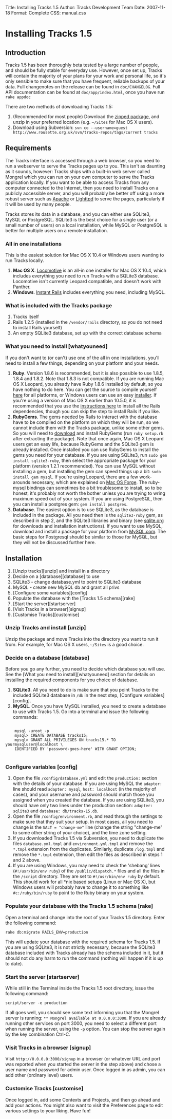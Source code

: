 Title: Installing Tracks 1.5
Author: Tracks Development Team
Date: 2007-11-18
Format: Complete
CSS: manual.css

<!-- The HTML file installing.html is generated from installing.markdown, so make edits to installing.markdown -->

# Installing Tracks 1.5 #

## Introduction ##

Tracks 1.5 has been thoroughly beta tested by a large number of people, and should be fully stable for everyday use. However, once set up, Tracks will contain the majority of your plans for your work and personal life, so it's only sensible to make sure that you have frequent, reliable backups of your data. Full changenotes on the release can be found in `doc/CHANGELOG`. Full API documentation can be found at `doc/app/index.html`, once you have run `rake appdoc`

There are two methods of downloading Tracks 1.5:

1. (Recommended for most people) Download the [zipped package](http://www.rousette.org.uk/projects/files/tracks-current.zip), and unzip in your preferred location (e.g. `~/Sites` for Mac OS X users).
2. Download using Subversion:
`svn co --username=guest http://www.rousette.org.uk/svn/tracks-repos/tags/current tracks`

## Requirements ##

The Tracks interface is accessed through a web browser, so you need to run a webserver to serve the Tracks pages up to you. This isn't as daunting as it sounds, however: Tracks ships with a built-in web server called Mongrel which you can run on your own computer to serve the Tracks application locally. If you want to be able to access Tracks from any computer connected to the Internet, then you need to install Tracks on a publicly accessible server, and you will probably be better off using a more robust server such as [Apache](http://www.apache.org/) or [Lighttpd](http://www.lighttpd.net/) to serve the pages, particularly if it will be used by many people.

Tracks stores its data in a database, and you can either use SQLite3, MySQL or PostgreSQL. SQLite3 is the best choice for a single user (or a small number of users) on a local installation, while MySQL or PostgreSQL is better for multiple users on a remote installation.

### All in one installations ###

This is the easiest solution for Mac OS X 10.4 or Windows users wanting to run Tracks locally.

1. **Mac OS X**. [Locomotive](http://locomotive.sourceforge.net/) is an all-in one installer for Mac OS X 10.4, which includes everything you need to run Tracks with a SQLite3 database. Locomotive isn't currently Leopard compatible, and doesn't work with Panther.
2. **Windows**. [Instant Rails](http://instantrails.rubyforge.org/wiki/wiki.pl) includes everything you need, including MySQL.

### What is included with the Tracks package ###

1. Tracks itself
2. Rails 1.2.5 (installed in the `/vendor/rails` directory, so you do not need to install Rails yourself)
3. An empty SQLite3 database, set up with the correct database schema

### What you need to install [whatyouneed] ###

If you don't want to (or can't) use one of the all in one installations, you'll need to install a few things, depending on your platform and your needs.

1. **Ruby**. Version 1.8.6 is recommended, but it is also possible to use 1.8.5, 1.8.4 and 1.8.2. Note that 1.8.3 is not compatible. If you are running Mac OS X Leopard, you already have Ruby 1.8.6 installed by default, so you have nothing to do here. You can get the source to compile yourself [here](http://ftp.ruby-lang.org/pub/ruby/1.8/ruby-1.8.6.tar.gz) for all platforms, or Windows users can use an easy [installer](http://rubyforge.org/frs/?group_id=167). If you're using a version of Mac OS X earlier than 10.5.0, it is recommended that you use the [instructions here](http://hivelogic.com/narrative/articles/ruby-rails-mongrel-mysql-osx) to install all the Rails dependencies, though you can skip the step to install Rails if you like.
2. **RubyGems**. The gems needed by Rails to interact with the database have to be compiled on the platform on which they will be run, so we cannot include them with the Tracks package, unlike some other gems. So you will need to [download](http://rubyforge.org/frs/?group_id=126) and install RubyGems (run `ruby setup.rb` after extracting the package). Note that once again, Mac OS X Leopard users get an easy life, because RubyGems and the SQLite3 gem is already installed. Once installed you can use RubyGems to install the gems you need for your database. If you are using SQLite3, run `sudo gem install sqlite3-ruby`, then select the appropriate package for your platform (version 1.2.1 recommended). You can use MySQL without installing a gem, but installing the gem can speed things up a bit: `sudo install gem mysql`. If you're using Leopard, there are a few work-arounds necessary, which are explained on [Mac OS Forge](http://trac.macosforge.org/projects/ruby/wiki/Troubleshooting#IcannotbuildrubymysqlonLeopardwithmysql.combinaries). The ruby-mysql bindings can sometimes be a bit troublesome to install, so to be honest, it's probably not worth the bother unless you are trying to wring maximum speed out of your system. If you are using PostgreSQL, then you can install a postgres gem: `gem install postgres`.
3. **Database**. The easiest option is to use SQLite3, as the database is included in the package. All you need then is the `sqlite3-ruby` gem, as described in step 2, and the SQLite3 libraries and binary (see [sqlite.org](http://sqlite.org/download.html) for downloads and installation instructions). If you want to use MySQL, download and install a package for your platform from [MySQL.com](http://dev.mysql.com/downloads/mysql/5.0.html). The basic steps for Postgresql should be similar to those for MySQL, but they will not be discussed further here.

## Installation ##


1. [Unzip tracks][unzip] and install in a directory
2. Decide on a [database][database] to use
  1.  SQLite3 - change database.yml to point to SQLite3 database
  2.  MySQL - create new MySQL db and grant all privs
3. [Configure some variables][config]
4. Populate the database with the [Tracks 1.5 schema][rake]
5. [Start the server][startserver]
6. [Visit Tracks in a browser][signup]
7. [Customise Tracks][customise]

### Unzip Tracks and install [unzip] ###

Unzip the package and move Tracks into the directory you want to run it from. For example, for Mac OS X users, `~/Sites` is a good choice.

### Decide on a database [database] ###

Before you go any further, you need to decide which database you will use. See the [What you need to install][whatyouneed] section for details on installing the required components for you choice of database.

1. **SQLite3**. All you need to do is make sure that you point Tracks to the included SQLite3 database in `/db` in the next step, [Configure variables][config].
2. **MySQL**. Once you have MySQL installed, you need to create a database to use with Tracks 1.5. Go into a terminal and issue the following commands:
<pre>
<code>
    mysql -uroot -p
    mysql> CREATE DATABASE tracks15;
    mysql> GRANT ALL PRIVILEGES ON tracks15.* TO yourmysqluser@localhost \
    IDENTIFIED BY 'password-goes-here' WITH GRANT OPTION;
</code>
</pre>

### Configure variables [config] ###

1. Open the file `/config/database.yml` and edit the `production:` section with the details of your database. If you are using MySQL the `adapter:` line should read `adapter: mysql`, `host: localhost` (in the majority of cases), and your username and password should match those you assigned when you created the database. If you are using SQLite3, you should have only two lines under the production section: `adapter: sqlite3` and `database: db/tracks-15.db`.
2. Open the file `/config/environment.rb`, and read through the settings to make sure that they suit your setup. In most cases, all you need to change is the `SALT = "change-me"` line (change the string "change-me" to some other string of your choice), and the time zone setting.
3. If you downloaded Tracks 1.5 via Subversion, you need to duplicate the files `database.yml.tmpl` and `environment.yml.tmpl` and remove the `*.tmpl` extension from the duplicates. Similarly, duplicate `/log.tmpl` and remove the `*.tmpl` extension, then edit the files as described in steps 1 and 2 above.
4. If you are using Windows, you may need to check the 'shebang' lines (`#!/usr/bin/env ruby`) of the `/public/dispatch.*` files and all the files in the `/script` directory. They are set to `#!/usr/bin/env ruby` by default. This should work for all *nix based setups (Linux or Mac OS X), but Windows users will probably have to change it to something like `#c:/ruby/bin/ruby` to point to the Ruby binary on your system.

### Populate your database with the Tracks 1.5 schema [rake] ###

Open a terminal and change into the root of your Tracks 1.5 directory. Enter the following command:

`rake db:migrate RAILS_ENV=production`

This will update your database with the required schema for Tracks 1.5. If you are using SQLite3, it is not strictly necessary, because the SQLite3 database included with Tracks already has the schema included in it, but it should not do any harm to run the command (nothing will happen if it is up to date).

### Start the server [startserver] ###

While still in the Terminal inside the Tracks 1.5 root directory, issue the following command:

`script/server -e production`

If all goes well, you should see some text informing you that the Mongrel server is running: `** Mongrel available at 0.0.0.0:3000`. If you are already running other services on port 3000, you need to select a different port when running the server, using the `-p` option. You can stop the server again by the key combination Ctrl-C.

### Visit Tracks in a browser [signup] ###

Visit `http://0.0.0.0:3000/signup` in a browser (or whatever URL and port was reported when you started the server in the step above) and chose a user name and password for admin user. Once logged in as admin, you can add other (ordinary level) users.

### Customise Tracks [customise] ###

Once logged in, add some Contexts and Projects, and then go ahead and add your actions. You might also want to visit the Preferences page to edit various settings to your liking. Have fun!
